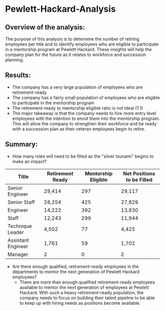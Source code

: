 # Pewlett-Hackard-Analysis

## Overview of the analysis:
The purpose of this analysis is to determine the number of retiring employees per title and to identify employees who are eligible to participate in a mentorship program at Pewlett Hackard. These insights will help the company plan for the future as it relates to workforce and succession planning. 

## Results: 
* The company has a very large population of employees who are retirement-ready
* The company has a fairly small population of employees who are eligible to participate in the mentorship program
* The retirement-ready to mentorship eligible ratio is not ideal (1:1) 
* The major takeaway is that the company needs to hire more entry level employees with the intention to enroll them into the mentorship program. This will allow the company to strengthen their workforce and be ready with a succession plan as their veteran employees begin to retire. 

## Summary:
* How many roles will need to be filled as the "silver tsunami" begins to make an impact?

Title              | Retirement Ready | Mentorship Eligible | Net Positions to be Filled
------------------ | ---------------- | ------------------- | --------------------------
Senior Engineer    | 29,414           | 297                 | 29,117
Senior Staff       | 28,254           | 425                 | 27,829
Engineer           | 14,222           | 392                 | 13,830
Staff              | 12,243           | 299                 | 11,944
Technique Leader   | 4,502            | 77                  | 4,425
Assistant Engineer | 1,761            | 59                  | 1,702
Manager            | 2                | 0                   | 2
  
* Are there enough qualified, retirement-ready employees in the departments to mentor the next generation of Pewlett Hackard employees?
  * There are more than enough qualified retirement-ready employees available to mentor the next generation of employees at Pewlett Hackard. With such a heavy retirement-ready population, the company needs to focus on building their talent pipeline to be able to keep up with hiring needs as positions become available. 
